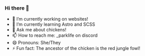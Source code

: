 ### Hi there 👋

- 🔭 I’m currently working on websites!
- 🌱 I’m currently learning Astro and SCSS
- 💬 Ask me about chickens!
- 📫 How to reach me: _parklife on discord
- 😄 Pronouns: She/They
- ⚡ Fun fact: The ancestor of the chicken is the red jungle fowl!
